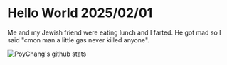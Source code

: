 # Hello World 2025/02/01

Me and my Jewish friend were eating lunch and I farted. He got mad so I said "cmon man a little gas never killed anyone".

![PoyChang's github stats](https://github-readme-stats.vercel.app/api?username=poychang&show_icons=true&theme=dracula)
